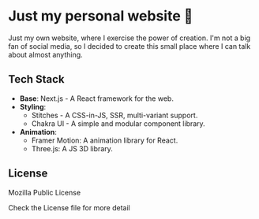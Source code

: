 # Just my personal website 💓

Just my own website, where I exercise the power of creation. I'm not a big fan of social media, so I decided to create this small place where I can talk about almost anything.

## Tech Stack

- <strong>Base</strong>: Next.js - A React framework for the web.
- <strong>Styling</strong>:
  - Stitches - A CSS-in-JS, SSR, multi-variant support.
  - Chakra UI - A simple and modular component library.
- <strong>Animation</strong>:
  - Framer Motion: A animation library for React.
  - Three.js: A JS 3D library.

## License

Mozilla Public License

Check the License file for more detail
